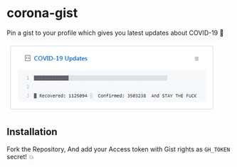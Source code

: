 # corona-gist

Pin a gist to your profile which gives you latest updates about COVID-19 🦠

![Screenshot](./Screenshot.PNG)

## Installation

Fork the Repository, And add your Access token with Gist rights as `GH_TOKEN` secret! 💥
